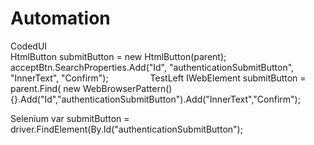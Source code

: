 # Automation

CodedUI  
HtmlButton submitButton = new HtmlButton(parent);
acceptBtn.SearchProperties.Add("Id", "authenticationSubmitButton", "InnerText", "Confirm");
                
TestLeft
IWebElement submitButton = parent.Find<IWebElement>( 
new WebBrowserPattern() {}.Add("Id","authenticationSubmitButton").Add("InnerText","Confirm");

Selenium
var submitButton = driver.FindElement(By.Id("authenticationSubmitButton");
